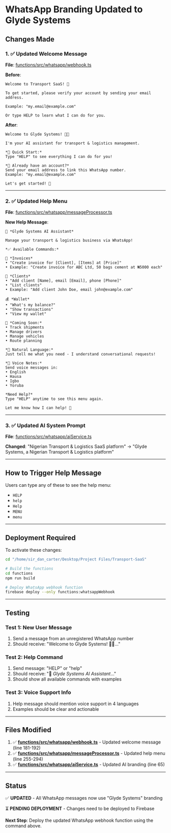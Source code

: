 # WhatsApp Branding Updated to Glyde Systems

## Changes Made

### 1. ✅ Updated Welcome Message

**File**: [functions/src/whatsapp/webhook.ts](functions/src/whatsapp/webhook.ts:180-195)

**Before**:
```
Welcome to Transport SaaS! 👋

To get started, please verify your account by sending your email address.

Example: "my.email@example.com"

Or type HELP to learn what I can do for you.
```

**After**:
```
Welcome to Glyde Systems! 🚚✨

I'm your AI assistant for transport & logistics management.

*🎯 Quick Start:*
Type "HELP" to see everything I can do for you!

*📝 Already have an account?*
Send your email address to link this WhatsApp number.
Example: "my.email@example.com"

Let's get started! 🚀
```

---

### 2. ✅ Updated Help Menu

**File**: [functions/src/whatsapp/messageProcessor.ts](functions/src/whatsapp/messageProcessor.ts:254-300)

**New Help Message**:
```
🚚 *Glyde Systems AI Assistant*

Manage your transport & logistics business via WhatsApp!

*✅ Available Commands:*

📄 *Invoices*
• "Create invoice for [Client], [Items] at [Price]"
• Example: "Create invoice for ABC Ltd, 50 bags cement at ₦5000 each"

👤 *Clients*
• "Add client [Name], email [Email], phone [Phone]"
• "List clients"
• Example: "Add client John Doe, email john@example.com"

💰 *Wallet*
• "What's my balance?"
• "Show transactions"
• "View my wallet"

🚚 *Coming Soon:*
• Track shipments
• Manage drivers
• Manage vehicles
• Route planning

*💬 Natural Language:*
Just tell me what you need - I understand conversational requests!

*🎤 Voice Notes:*
Send voice messages in:
• English
• Hausa
• Igbo
• Yoruba

*Need Help?*
Type "HELP" anytime to see this menu again.

Let me know how I can help! 🚀
```

---

### 3. ✅ Updated AI System Prompt

**File**: [functions/src/whatsapp/aiService.ts](functions/src/whatsapp/aiService.ts:65)

**Changed**: "Nigerian Transport & Logistics SaaS platform" → "Glyde Systems, a Nigerian Transport & Logistics platform"

---

## How to Trigger Help Message

Users can type any of these to see the help menu:
- `HELP`
- `help`
- `Help`
- `MENU`
- `menu`

---

## Deployment Required

To activate these changes:

```bash
cd "/home/sir_dan_carter/Desktop/Project Files/Transport-SaaS"

# Build the functions
cd functions
npm run build

# Deploy WhatsApp webhook function
firebase deploy --only functions:whatsappWebhook
```

---

## Testing

### Test 1: New User Message
1. Send a message from an unregistered WhatsApp number
2. Should receive: "Welcome to Glyde Systems! 🚚✨..."

### Test 2: Help Command
1. Send message: "HELP" or "help"
2. Should receive: "🚚 *Glyde Systems AI Assistant*..."
3. Should show all available commands with examples

### Test 3: Voice Support Info
1. Help message should mention voice support in 4 languages
2. Examples should be clear and actionable

---

## Files Modified

1. ✅ **[functions/src/whatsapp/webhook.ts](functions/src/whatsapp/webhook.ts)** - Updated welcome message (line 181-192)
2. ✅ **[functions/src/whatsapp/messageProcessor.ts](functions/src/whatsapp/messageProcessor.ts)** - Updated help menu (line 255-294)
3. ✅ **[functions/src/whatsapp/aiService.ts](functions/src/whatsapp/aiService.ts)** - Updated AI branding (line 65)

---

## Status

✅ **UPDATED** - All WhatsApp messages now use "Glyde Systems" branding

⏳ **PENDING DEPLOYMENT** - Changes need to be deployed to Firebase

**Next Step**: Deploy the updated WhatsApp webhook function using the command above.

